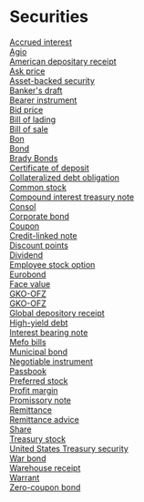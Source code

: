 # Securities
[Accrued interest](https://en.wikipedia.org/wiki/Accrued_interest)<br>
[Agio](https://en.wikipedia.org/wiki/Agio)<br>
[American depositary receipt](https://en.wikipedia.org/wiki/American_depositary_receipt)<br>
[Ask price](https://en.wikipedia.org/wiki/Ask_price)<br>
[Asset-backed security](https://en.wikipedia.org/wiki/Asset-backed_security)<br>
[Banker's draft](https://en.wikipedia.org/wiki/Banker's_draft)<br>
[Bearer instrument](https://en.wikipedia.org/wiki/Bearer_instrument)<br>
[Bid price](https://en.wikipedia.org/wiki/Bid_price)<br>
[Bill of lading](https://en.wikipedia.org/wiki/Bill_of_lading)<br>
[Bill of sale](https://en.wikipedia.org/wiki/Bill_of_sale)<br>
[Bon](https://en.wikipedia.org/wiki/Bon_(currency))<br>
[Bond](https://en.wikipedia.org/wiki/Bond_(finance))<br>
[Brady Bonds](https://en.wikipedia.org/wiki/Brady_Bonds)<br>
[Certificate of deposit](https://en.wikipedia.org/wiki/Certificate_of_deposit)<br>
[Collateralized debt obligation](https://en.wikipedia.org/wiki/Collateralized_debt_obligation)<br>
[Common stock](https://en.wikipedia.org/wiki/Common_stock)<br>
[Compound interest treasury note](https://en.wikipedia.org/wiki/Compound_interest_treasury_note)<br>
[Consol](https://en.wikipedia.org/wiki/Consol_(bond))<br>
[Corporate bond](https://en.wikipedia.org/wiki/Corporate_bond)<br>
[Coupon](https://en.wikipedia.org/wiki/Coupon_(bond))<br>
[Credit-linked note](https://en.wikipedia.org/wiki/Credit-linked_note)<br>
[Discount points](https://en.wikipedia.org/wiki/Discount_points)<br>
[Dividend](https://en.wikipedia.org/wiki/Dividend)<br>
[Employee stock option](https://en.wikipedia.org/wiki/Employee_stock_option)<br>
[Eurobond](https://en.wikipedia.org/wiki/Eurobond)<br>
[Face value](https://en.wikipedia.org/wiki/Face_value)<br>
[GKO-OFZ](https://en.wikipedia.org/wiki/GKO-OFZ)<br>
[GKO-OFZ](https://en.wikipedia.org/wiki/GKO-OFZ)<br>
[Global depository receipt](https://en.wikipedia.org/wiki/Global_depository_receipt)<br>
[High-yield debt](https://en.wikipedia.org/wiki/High-yield_debt)<br>
[Interest bearing note](https://en.wikipedia.org/wiki/Interest_bearing_note)<br>
[Mefo bills](https://en.wikipedia.org/wiki/Mefo_bills)<br>
[Municipal bond](https://en.wikipedia.org/wiki/Municipal_bond)<br>
[Negotiable instrument](https://en.wikipedia.org/wiki/Negotiable_instrument)<br>
[Passbook](https://en.wikipedia.org/wiki/Passbook)<br>
[Preferred stock](https://en.wikipedia.org/wiki/Preferred_stock)<br>
[Profit margin](https://en.wikipedia.org/wiki/Profit_margin)<br>
[Promissory note](https://en.wikipedia.org/wiki/Promissory_note)<br>
[Remittance](https://en.wikipedia.org/wiki/Remittance)<br>
[Remittance advice](https://en.wikipedia.org/wiki/Remittance_advice)<br>
[Share](https://en.wikipedia.org/wiki/Share_(finance))<br>
[Treasury stock](https://en.wikipedia.org/wiki/Treasury_stock)<br>
[United States Treasury security](https://en.wikipedia.org/wiki/United_States_Treasury_security)<br>
[War bond](https://en.wikipedia.org/wiki/War_bond)<br>
[Warehouse receipt](https://en.wikipedia.org/wiki/Warehouse_receipt)<br>
[Warrant](https://en.wikipedia.org/wiki/Warrant_(finance))<br>
[Zero-coupon bond](https://en.wikipedia.org/wiki/Zero-coupon_bond)<br>
